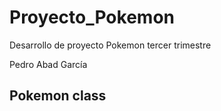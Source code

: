 # Proyecto_Pokemon
 Desarrollo de proyecto  Pokemon tercer trimestre
 
 Pedro Abad García

## Pokemon class 
